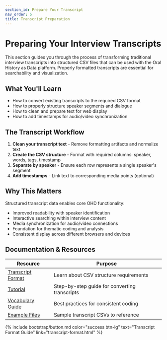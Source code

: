 ```yaml
---
section_id: Prepare Your Transcript
nav_order: 5
title: Transcript Preparation
---
```


# Preparing Your Interview Transcripts

This section guides you through the process of transforming traditional interview transcripts into structured CSV files that can be used with the Oral History as Data platform. Properly formatted transcripts are essential for searchability and visualization.

## What You'll Learn

- How to convert existing transcripts to the required CSV format
- How to properly structure speaker segments and dialogue
- How to clean and prepare text for web display
- How to add timestamps for audio/video synchronization

## The Transcript Workflow

1. **Clean your transcript text** - Remove formatting artifacts and normalize text
2. **Create the CSV structure** - Format with required columns: speaker, words, tags, timestamp
3. **Separate by speaker** - Ensure each row represents a single speaker's segment
4. **Add timestamps** - Link text to corresponding media points (optional)

## Why This Matters

Structured transcript data enables core OHD functionality:

- Improved readability with speaker identification
- Interactive searching within interview content
- Media synchronization for audio/video connections
- Foundation for thematic coding and analysis
- Consistent display across different browsers and devices

## Documentation & Resources

| Resource | Purpose |
|----------|---------|
| [Transcript Format](transcript-format.html) | Learn about CSV structure requirements |
| [Tutorial](tutorial-transcript.html) | Step-by-step guide for converting transcripts |
| [Vocabulary Guide](vocabulary.html) | Best practices for consistent coding |
| [Example Files](/examples/) | Sample transcript CSVs to reference |

{% include bootstrap/button.md color="success btn-lg" text="Transcript Format Guide" link="transcript-format.html" %}

